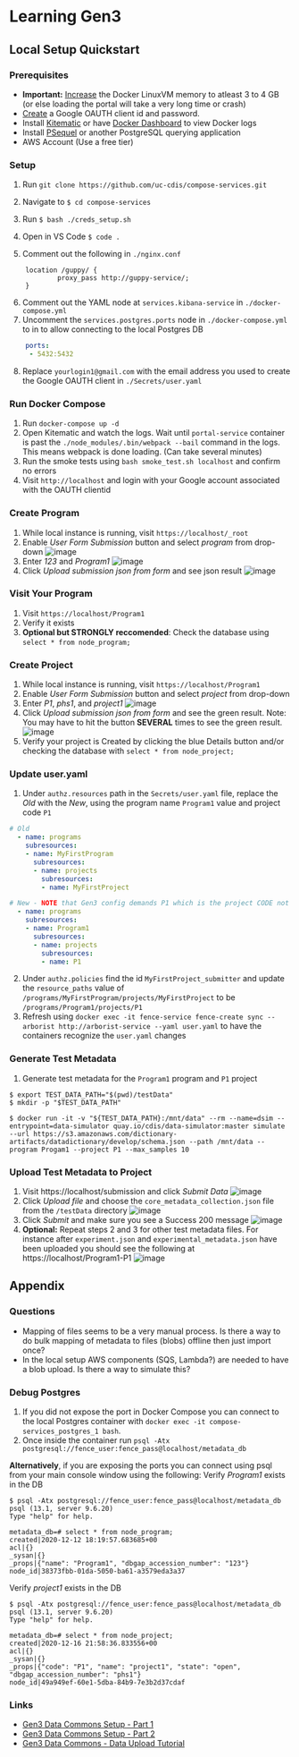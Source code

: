# Learning Gen3


## Local Setup Quickstart

### Prerequisites
* **Important:** [Increase](https://docs.docker.com/docker-for-mac/#resources) the Docker LinuxVM memory to atleast 3 to 4 GB (or else loading the portal will take a very long time or crash)
* [Create](https://github.com/uc-cdis/compose-services#setting-up-google-oauth-client-id-for-fence) a Google OAUTH client id and password.
* Install [Kitematic](https://kitematic.com) or have [Docker Dashboard](https://docs.docker.com/desktop/dashboard/) to view Docker logs
* Install [PSequel](http://www.psequel.com) or another PostgreSQL querying application
* AWS Account (Use a free tier)

### Setup
1. Run `git clone https://github.com/uc-cdis/compose-services.git`
2. Navigate to `$ cd compose-services`
3. Run `$ bash ./creds_setup.sh`
4. Open in VS Code `$ code .`

5. Comment out the following in `./nginx.conf`
```
    location /guppy/ {
            proxy_pass http://guppy-service/;
    }
```
6. Comment out the YAML node at `services.kibana-service` in `./docker-compose.yml`
7. Uncomment the `services.postgres.ports` node in `./docker-compose.yml` to in to allow connecting to the local Postgres DB
```yaml
    ports:
     - 5432:5432
```
8. Replace `yourlogin1@gmail.com` with the email address you used to create the Google OAUTH client in `./Secrets/user.yaml`

### Run Docker Compose
1. Run `docker-compose up -d`
2. Open Kitematic and watch the logs. Wait until `portal-service` container is past the `./node_modules/.bin/webpack --bail` command in the logs. This means webpack is done loading. (Can take several minutes)
3. Run the smoke tests using `bash smoke_test.sh localhost` and confirm no errors
4. Visit `http://localhost` and login with your Google account associated with the OAUTH clientid

### Create Program
1. While local instance is running, visit `https://localhost/_root`
2. Enable _User Form Submission_ button and select _program_ from drop-down ![image](images/user_form.png)
3. Enter _123_ and _Program1_ ![image](images/user_form_1.png)
4. Click _Upload submission json from form_ and see json result ![image](images/user_form_2.png)

### Visit Your Program
1. Visit `https://localhost/Program1`
2. Verify it exists
3. **Optional but STRONGLY reccomended**: Check the database using `select * from node_program;`

### Create Project
1. While local instance is running, visit `https://localhost/Program1`
2. Enable _User Form Submission_ button and select _project_ from drop-down 
3. Enter _P1_, _phs1_, and _project1_ ![image](images/program.png)
4. Click _Upload submission json from form_ and see the green result. Note: You may have to hit the button **SEVERAL** times to see the green result. ![image](images/program_1.png)
5. Verify your project is Created by clicking the blue Details button and/or checking the database with `select * from node_project;`

### Update user.yaml
1. Under `authz.resources` path in the `Secrets/user.yaml` file, replace the _Old_ with the _New_, using the program name `Program1` value and project code `P1`
```yaml
# Old
  - name: programs
    subresources:
    - name: MyFirstProgram
      subresources:
      - name: projects
        subresources:
        - name: MyFirstProject
```

```yaml
# New - NOTE that Gen3 config demands P1 which is the project CODE not NAME
  - name: programs
    subresources:
    - name: Program1
      subresources:
      - name: projects
        subresources:
        - name: P1
```
2. Under `authz.policies` find the id `MyFirstProject_submitter` and update the `resource_paths` value of `/programs/MyFirstProgram/projects/MyFirstProject` to be `/programs/Program1/projects/P1`  
3. Refresh using `docker exec -it fence-service fence-create sync --arborist http://arborist-service --yaml user.yaml` to have the containers recognize the `user.yaml` changes 

### Generate Test Metadata
1. Generate test metadata for the `Program1` program and `P1` project
```console
$ export TEST_DATA_PATH="$(pwd)/testData"
$ mkdir -p "$TEST_DATA_PATH"

$ docker run -it -v "${TEST_DATA_PATH}:/mnt/data" --rm --name=dsim --entrypoint=data-simulator quay.io/cdis/data-simulator:master simulate --url https://s3.amazonaws.com/dictionary-artifacts/datadictionary/develop/schema.json --path /mnt/data --program Progam1 --project P1 --max_samples 10
```

### Upload Test Metadata to Project
1. Visit https://localhost/submission and click _Submit Data_
![image](images/submission.png)
2. Click _Upload file_ and choose the `core_metadata_collection.json` file from the `/testData` directory ![image](images/project_upload.png)
3. Click _Submit_ and make sure you see a Success 200 message ![image](images/project_upload_1.png)
4. **Optional:** Repeat steps 2 and 3 for other test metadata files. For instance after `experiment.json` and `experimental_metadata.json` have been uploaded you should see the following at https://localhost/Program1-P1  ![image](images/project_upload_2.png)

<!-- ### Download and configure up Gen3 Client
```console
$ ./gen3-client configure --profile=cse_profile --cred=~/Downloads/credentials.json --apiendpoint=http://localhost/
2020/12/12 14:47:41 Profile 'cse_profile' has been configured successfully.
```

A `.gen3` directory should existing in your current user directory (e.g. `/Users/<current-user>/.gen3/`. 
View your configuration using `cat /Users/<current-user>/.gen3/config `

### Verify Gen3 Client Access
Verify you have access:
```console
$ ./gen3-client auth --profile=cse_profile
2020/12/12 15:01:23 
You don't currently have access to data from any projects at http://localhost
```

If you get the above warning add the following to the end of your `Secrets/gitops.json` file. According to this [Slack post](https://cdis.slack.com/archives/CDDPLU1NU/p1607962367255400?thread_ts=1607822151.254000&cid=CDDPLU1NU) the message _You don't currently have access to data from any projects_ is misleading. 

```json
  "showArboristAuthzOnProfile": true, 
  "showFenceAuthzOnProfile": false
```

* You will need to restart the `portal-service` using `docker-compose restart portal-service` or shutdown the entire docker compose environment using `docker-compose down` and then `docker-compose up -d`

* After you log back in navigate to https://localhost/identity to verify you have access to resources
![image](images/profile.png) -->

<!-- ### Upload test data using Gen3 client

1. Use the test metadata you previously created at `/testData`
2. Run the command `gen3-client upload --profile=cse_profile --upload-path=testData/`
3. Wait for possible retries 

An example of the command and results are below. Notice that the uploads are not reliable and may take several retries. You can see a log of success and failure in `~/.gen3/logs/`

```console
$ ./gen3-client upload --profile=cse_profile --upload-path=testData/

<...snip...>

Submission Results
Finished with 0 retries | 11
Finished with 1 retry   | 0
Finished with 2 retries | 5
Finished with 3 retries | 6
Finished with 4 retries | 1
Finished with 5 retries | 2
Failed                  | 3
TOTAL                   | 28
``` -->

<!-- ### Mapping uploaded test metadata

From https://gen3.org/resources/user/gen3-client/#3-upload-data-files:
> Files that have been successfully uploaded now have a GUID associated with them, and there is also an associated record in the indexd database. However, in order for the files to show up in the data portal, the files have to be registered in the PostgreSQL database. In other words, indexd records exist for the files, but sheepdog records (that is, structured metadata in the graph model) don’t exist yet. Thus, the files aren’t yet associated with any particular program, project, or node. To create the structured data records for the files via the sheepdog service, Windmill offers a “Map My Files” UI

In the screenshot below you can see the 25 files that got uploaded. Click the _Map My Files button_
![image](images/submission.png) -->

## Appendix

### Questions
* Mapping of files seems to be a very manual process. Is there a way to do bulk mapping of metadata to files (blobs) offline then just import once?
* In the local setup AWS components (SQS, Lambda?) are needed to have a blob upload. Is there a way to simulate this?

### Debug Postgres

1. If you did not expose the port in Docker Compose you can connect to the local Postgres container with `docker exec -it compose-services_postgres_1 bash`.
2. Once inside the container run `psql -Atx postgresql://fence_user:fence_pass@localhost/metadata_db`

**Alternatively**, if you are exposing the ports you can connect using psql from your main console window using the following:
Verify _Program1_ exists in the DB
```console
$ psql -Atx postgresql://fence_user:fence_pass@localhost/metadata_db
psql (13.1, server 9.6.20)
Type "help" for help.

metadata_db=# select * from node_program;
created|2020-12-12 18:19:57.683685+00
acl|{}
_sysan|{}
_props|{"name": "Program1", "dbgap_accession_number": "123"}
node_id|38373fbb-01da-5050-ba61-a3579eda3a37
```
Verify _project1_ exists in the DB
```console
$ psql -Atx postgresql://fence_user:fence_pass@localhost/metadata_db
psql (13.1, server 9.6.20)
Type "help" for help.

metadata_db=# select * from node_project;
created|2020-12-16 21:58:36.833556+00
acl|{}
_sysan|{}
_props|{"code": "P1", "name": "project1", "state": "open", "dbgap_accession_number": "phs1"}
node_id|49a949ef-60e1-5dba-84b9-7e3b2d37cdaf
```
### Links

* [Gen3 Data Commons Setup - Part 1](https://www.youtube.com/watch?v=xM54O4aMpWY)
* [Gen3 Data Commons Setup - Part 2](https://www.youtube.com/watch?v=iMmCxnbHpGo)
* [Gen3 Data Commons - Data Upload Tutorial](https://www.youtube.com/watch?v=QxQKXlbFt00)



